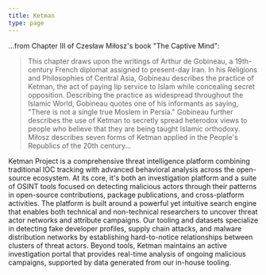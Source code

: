 ```yaml
---
title: Ketman
type: page
---
```


...from Chapter III of Czesław Miłosz's book "The Captive Mind":


> This chapter draws upon the writings of Arthur de Gobineau, a 19th-century French diplomat assigned to present-day Iran. In his Religions and Philosophies of Central Asia, Gobineau describes the practice of Ketman, the act of paying lip service to Islam while concealing secret opposition. Describing the practice as widespread throughout the Islamic World, Gobineau quotes one of his informants as saying, "There is not a single true Moslem in Persia." Gobineau further describes the use of Ketman to secretly spread heterodox views to people who believe that they are being taught Islamic orthodoxy. Miłosz describes seven forms of Ketman applied in the People's Republics of the 20th century...


Ketman Project is a comprehensive threat intelligence platform combining traditional IOC tracking with advanced behavioral analysis across the open-source ecosystem. At its core, it's both an investigation platform and a suite of OSINT tools focused on detecting malicious actors through their patterns in open-source contributions, package publications, and cross-platform activities. The platform is built around a powerful yet intuitive search engine that enables both technical and non-technical researchers to uncover threat actor networks and attribute campaigns. Our tooling and datasets specialize in detecting fake developer profiles, supply chain attacks, and malware distribution networks by establishing hard-to-notice relationships between clusters of threat actors. Beyond tools, Ketman maintains an active investigation portal that provides real-time analysis of ongoing malicious campaigns, supported by data generated from our in-house tooling.